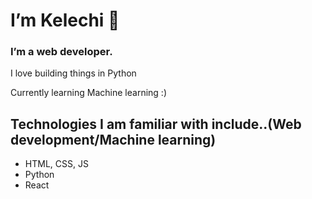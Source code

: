 # I’m Kelechi 👋 

### I’m a web developer.

I love building things in Python

Currently learning Machine learning :) 

## Technologies I am familiar with include..(Web development/Machine learning)
* HTML, CSS, JS
* Python
* React
<!---
ChibuzoKelechi/ChibuzoKelechi is a ✨ special ✨ repository because its `README.md` (this file) appears on your GitHub profile.
You can click the Preview link to take a look at your changes.
--->
